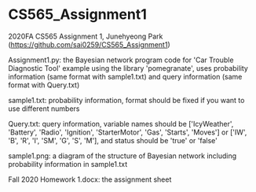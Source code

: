 # CS565_Assignment1
2020FA CS565 Assignment 1, Junehyeong Park (https://github.com/sai0259/CS565_Assignment1)


Assignment1.py: the Bayesian network program code for 'Car Trouble Diagnostic Tool' example using the library 'pomegranate', uses probability information (same format with sample1.txt) and query information (same format with Query.txt)

sample1.txt: probability information, format should be fixed if you want to use different numbers

Query.txt: query information, variable names should be ['IcyWeather', 'Battery', 'Radio', 'Ignition', 'StarterMotor', 'Gas', 'Starts', 'Moves'] or ['IW', 'B', 'R', 'I', 'SM', 'G', 'S', 'M'], and status should be 'true' or 'false'

sample1.png: a diagram of the structure of Bayesian network including probability information in sample1.txt

Fall 2020 Homework 1.docx: the assignment sheet
